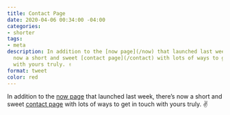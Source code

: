 ```yaml
---
title: Contact Page
date: 2020-04-06 00:34:00 -04:00
categories:
- shorter
tags:
- meta
description: In addition to the [now page](/now) that launched last week, there’s
  now a short and sweet [contact page](/contact) with lots of ways to get in touch
  with yours truly. ✌️
format: tweet
color: red
---
```


In addition to the [now page](/now) that launched last week, there’s now a short and sweet [contact page](/contact) with lots of ways to get in touch with yours truly. ✌️